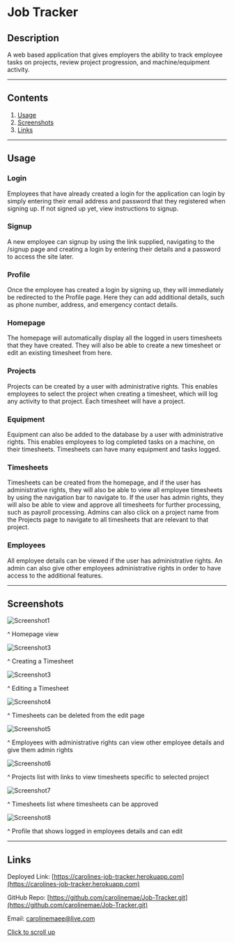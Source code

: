 # Job Tracker

## Description
A web based application that gives employers the ability to track employee tasks on projects, review project progression, and machine/equipment activity.

---
## Contents
1. [Usage](#usage)
1. [Screenshots](#screenshots)
1. [Links](#links)
---
## Usage
### Login
Employees that have already created a login for the application can login by simply entering their email address and password that they registered when signing up. If not signed up yet, view instructions to signup.

### Signup
A new employee can signup by using the link supplied, navigating to the /signup page and creating a login by entering their details and a password to access the site later.

### Profile
Once the employee has created a login by signing up, they will immediately be redirected to the Profile page. Here they can add additional details, such as phone number, address, and emergency contact details.

### Homepage
The homepage will automatically display all the logged in users timesheets that they have created. They will also be able to create a new timesheet or edit an existing timesheet from here.

### Projects
Projects can be created by a user with administrative rights. This enables employees to select the project when creating a timesheet, which will log any activity to that project. Each timesheet will have a project.

### Equipment
Equipment can also be added to the database by a user with administrative rights. This enables employees to log completed tasks on a machine, on their timesheets. Timesheets can have many equipment and tasks logged.

### Timesheets
Timesheets can be created from the homepage, and if the user has administrative rights, they will also be able to view all employee timesheets by using the navigation bar to navigate to. If the user has admin rights, they will also be able to view and approve all timesheets for further processing, such as payroll processing. Admins can also click on a project name from the Projects page to navigate to all timesheets that are relevant to that project.

### Employees
All employee details can be viewed if the user has administrative rights. An admin can also give other employees administrative rights in order to have access to the additional features.

---
## Screenshots
![Screenshot1](./images/Screenshot1.jpg)

^ Homepage view

![Screenshot3](./images/Screenshot2.jpg)

^ Creating a Timesheet

![Screenshot3](./images/Screenshot3.jpg)

^ Editing a Timesheet

![Screenshot4](./images/Screenshot4.jpg)

^ Timesheets can be deleted from the edit page

![Screenshot5](./images/Screenshot5.jpg)

^ Employees with administrative rights can view other employee details and give them admin rights

![Screenshot6](./images/Screenshot6.jpg)

^ Projects list with links to view timesheets specific to selected project

![Screenshot7](./images/Screenshot7.jpg)

^ Timesheets list where timesheets can be approved

![Screenshot8](./images/Screenshot8.jpg)

^ Profile that shows logged in employees details and can edit

---

## Links
Deployed Link: [https://carolines-job-tracker.herokuapp.com](https://carolines-job-tracker.herokuapp.com)

GitHub Repo: [https://github.com/carolinemae/Job-Tracker.git](https://github.com/carolinemae/Job-Tracker.git)

Email: [carolinemaee@live.com](mailto:carolinemaee@live.com)

[Click to scroll up](#job-tracker)